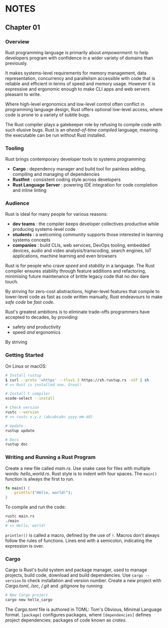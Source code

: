 # NOTES

## Chapter 01

### Overview

Rust programming language is primarily about _empowerment_: to help developers program with confidence in a wider variety of domains than previously.

It makes systems-level requirements for memory management, data representation, concurrency and parallelism accessible with code that is reliable and efficient in terms of speed and memory usage. However it is expressive and ergonomic enough to make CLI apps and web servers pleasant to write.

Where high-level ergonomics and low-level control often conflict in programming language design, Rust offers optional low-level access, where code is prone to a variety of subtle bugs.

The Rust compiler plays a gatekeeper role by refusing to compile code with such elusive bugs. Rust is an _ahead-of-time compiled_ language, meaning the executable can be run without Rust installed.

### Tooling

Rust brings contemporary developer tools to systems programming:
- **Cargo** : dependency manager and build tool for painless adding, compiling and managing of dependencies
- **Rustfmt** : consistent coding style across developers
- **Rust Language Server** : powering IDE integration for code completion and inline linting

### Audience

Rust is ideal for many people for various reasons:
- **dev teams** : the compiler keeps developer collectives productive while producing systems-level code
- **students** : a welcoming community supports those interested in learning systems concepts
- **companies** : build CLIs, web services, DevOps tooling, embedded devices, audio and video analysis/transcoding, search engines, IoT applications, machine learning and even browsers

Rust is for people who crave _speed_ and _stability_ in a language. The Rust compiler ensures stability through feature additions and refactoring, minimising future maintenance of brittle legacy code that no dev dare touch.

By striving for zero-cost abstractions, higher-level features that compile to lower-level code as fast as code written manually, Rust endeavours to make _safe code_ be _fast code_.

Rust's greatest ambitions is to eliminate trade-offs programmers have accepted to decades, by providing:
- safety _and_ productivity
- speed _and_ ergonomics

By striving 

### Getting Started

On Linux or macOS:
```bash
# Install rustup
$ curl --proto '=https' --tlsv1.3 https://sh.rustup.rs -sSf | sh
# => Rust is installed now. Great!

# Install C compiler
xcode-select --install

# Check version
rustc --version
# => rustc x.y.z (abcabcabc yyyy-mm-dd)

# Update
rustup update

# Docs
rustup doc
```

### Writing and Running a Rust Program

Create a new file called _main.rs_. Use snake case for files with multiple words: _hello\_world.rs_. Rust style is to indent with four spaces. The `main()` function is always the first to run.

```rust
fn main() {
    println!("Hello, world!");
}
```

To compile and run the code:

```bash
rustc main.rs
./main
# => Hello, world!
```

`println!()` is called a macro, defined by the use of `!`. Macros don't always follow the rules of functions. Lines end with a semicolon, indicating the expression is over.

### Cargo

Cargo is Rust's build system and package manager, used to manage projects, build code, download and build dependencies.  Use `cargo --version` to check installation and version number.  Create a new project with _Cargo.toml_, _/src_, _/.git_ and _.gitignore_ by running:

```bash
# New Cargo project
cargo new hello_cargo
```

The _Cargo.toml_ file is authored in TOML: Tom's Obvious, Minimal Language format. `[package]` configures packages, where `[dependencies]` defines project dependencies; packages of code known as _crates_.

